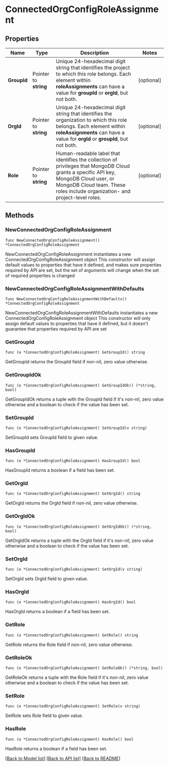 # ConnectedOrgConfigRoleAssignment

## Properties

Name | Type | Description | Notes
------------ | ------------- | ------------- | -------------
**GroupId** | Pointer to **string** | Unique 24-hexadecimal digit string that identifies the project to which this role belongs. Each element within **roleAssignments** can have a value for **groupId** or **orgId**, but not both. | [optional] 
**OrgId** | Pointer to **string** | Unique 24-hexadecimal digit string that identifies the organization to which this role belongs. Each element within **roleAssignments** can have a value for **orgId** or **groupId**, but not both. | [optional] 
**Role** | Pointer to **string** | Human-readable label that identifies the collection of privileges that MongoDB Cloud grants a specific API key, MongoDB Cloud user, or MongoDB Cloud team. These roles include organization- and project-level roles. | [optional] 

## Methods

### NewConnectedOrgConfigRoleAssignment

`func NewConnectedOrgConfigRoleAssignment() *ConnectedOrgConfigRoleAssignment`

NewConnectedOrgConfigRoleAssignment instantiates a new ConnectedOrgConfigRoleAssignment object
This constructor will assign default values to properties that have it defined,
and makes sure properties required by API are set, but the set of arguments
will change when the set of required properties is changed

### NewConnectedOrgConfigRoleAssignmentWithDefaults

`func NewConnectedOrgConfigRoleAssignmentWithDefaults() *ConnectedOrgConfigRoleAssignment`

NewConnectedOrgConfigRoleAssignmentWithDefaults instantiates a new ConnectedOrgConfigRoleAssignment object
This constructor will only assign default values to properties that have it defined,
but it doesn't guarantee that properties required by API are set

### GetGroupId

`func (o *ConnectedOrgConfigRoleAssignment) GetGroupId() string`

GetGroupId returns the GroupId field if non-nil, zero value otherwise.

### GetGroupIdOk

`func (o *ConnectedOrgConfigRoleAssignment) GetGroupIdOk() (*string, bool)`

GetGroupIdOk returns a tuple with the GroupId field if it's non-nil, zero value otherwise
and a boolean to check if the value has been set.

### SetGroupId

`func (o *ConnectedOrgConfigRoleAssignment) SetGroupId(v string)`

SetGroupId sets GroupId field to given value.

### HasGroupId

`func (o *ConnectedOrgConfigRoleAssignment) HasGroupId() bool`

HasGroupId returns a boolean if a field has been set.
### GetOrgId

`func (o *ConnectedOrgConfigRoleAssignment) GetOrgId() string`

GetOrgId returns the OrgId field if non-nil, zero value otherwise.

### GetOrgIdOk

`func (o *ConnectedOrgConfigRoleAssignment) GetOrgIdOk() (*string, bool)`

GetOrgIdOk returns a tuple with the OrgId field if it's non-nil, zero value otherwise
and a boolean to check if the value has been set.

### SetOrgId

`func (o *ConnectedOrgConfigRoleAssignment) SetOrgId(v string)`

SetOrgId sets OrgId field to given value.

### HasOrgId

`func (o *ConnectedOrgConfigRoleAssignment) HasOrgId() bool`

HasOrgId returns a boolean if a field has been set.
### GetRole

`func (o *ConnectedOrgConfigRoleAssignment) GetRole() string`

GetRole returns the Role field if non-nil, zero value otherwise.

### GetRoleOk

`func (o *ConnectedOrgConfigRoleAssignment) GetRoleOk() (*string, bool)`

GetRoleOk returns a tuple with the Role field if it's non-nil, zero value otherwise
and a boolean to check if the value has been set.

### SetRole

`func (o *ConnectedOrgConfigRoleAssignment) SetRole(v string)`

SetRole sets Role field to given value.

### HasRole

`func (o *ConnectedOrgConfigRoleAssignment) HasRole() bool`

HasRole returns a boolean if a field has been set.

[[Back to Model list]](../README.md#documentation-for-models) [[Back to API list]](../README.md#documentation-for-api-endpoints) [[Back to README]](../README.md)


